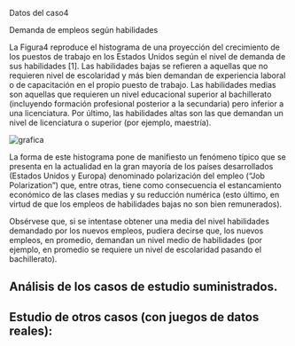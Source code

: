 Datos del caso4

Demanda de empleos según habilidades

La Figura4 reproduce el histograma de una proyección del crecimiento de los puestos de
trabajo en los Estados Unidos según el nivel de demanda de sus habilidades [1]. Las
habilidades bajas se refieren a aquellas que no requieren nivel de escolaridad y más bien
demandan de experiencia laboral o de capacitación en el propio puesto de trabajo. Las
habilidades medias son aquellas que requieren un nivel educacional superior al bachillerato
(incluyendo formación profesional posterior a la secundaria) pero inferior a una
licenciatura. Por último, las habilidades altas son las que demandan un nivel de licenciatura
o superior (por ejemplo, maestría).

<img src= "https://ujurado.github.io/wikiprobabilidad/images/grafica.JPG" alt="grafica">


La forma de este histograma pone de manifiesto un fenómeno típico que se presenta en la
actualidad en la gran mayoría de los países desarrollados (Estados Unidos y Europa)
denominado polarización del empleo (“Job Polarization”) que, entre otras, tiene como
consecuencia el estancamiento económico de las clases medias y su reducción numérica
(esto último, en virtud de que los empleos de habilidades bajas no son bien remunerados). 

Obsérvese que, si se intentase obtener una media del nivel habilidades demandado por los
nuevos empleos, pudiera decirse que, los nuevos empleos, en promedio, demandan un
nivel medio de habilidades (por ejemplo, en promedio se requiere un nivel de escolaridad 
pasando el bachillerato). 

## Análisis de los casos de  estudio suministrados.



## Estudio de otros casos (con juegos de datos reales):
